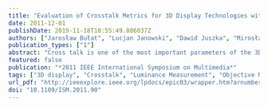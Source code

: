 ```yaml
---
title: "Evaluation of Crosstalk Metrics for 3D Display Technologies with Respect to Temporal Luminance Analysis"
date: 2011-12-01
publishDate: 2019-11-18T10:55:49.886037Z
authors: ["Jarosław Bułat", "Lucjan Janowski", "Dawid Juszka", "Mirosław Socha", "Michał Grega", "Zdzisław Papir"]
publication_types: ["1"]
abstract: "Cross talk is one of the most important parameters of the 3D displays' quality. Different cross talk definitions exist, which makes cross talk measurement and comparison difficult. We take a step back and focus on a detailed 3D display luminance analysis. The conclusions we draw from the temporal luminance analysis can be used to propose an effective approach to cross talk measurements. In scope of the presented work we have measured four different 3D displays."
featured: false
publication: "*2011 IEEE International Symposium on Multimedia*"
tags: ["3D display", "Crosstalk", "Luminance Measurement", "Objective Metric", "Shutter Glasses"]
url_pdf: "http://ieeexplore.ieee.org/lpdocs/epic03/wrapper.htm?arnumber=6123398"
doi: "10.1109/ISM.2011.90"
---
```



